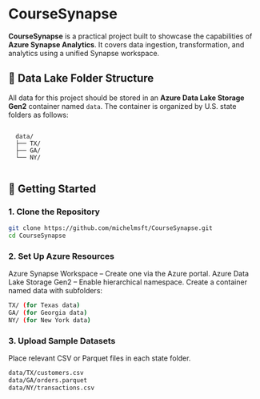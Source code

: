 # CourseSynapse

**CourseSynapse** is a practical project built to showcase the capabilities of **Azure Synapse Analytics**. It covers data ingestion, transformation, and analytics using a unified Synapse workspace.

## 📁 Data Lake Folder Structure

All data for this project should be stored in an **Azure Data Lake Storage Gen2** container named `data`. The container is organized by U.S. state folders as follows:

<pre><code>
  data/ 
  ├── TX/ 
  ├── GA/ 
  └── NY/
 </code></pre>

## 🚀 Getting Started

### 1. Clone the Repository

```bash
git clone https://github.com/michelmsft/CourseSynapse.git
cd CourseSynapse
```
### 2. Set Up Azure Resources
Azure Synapse Workspace – Create one via the Azure portal.
Azure Data Lake Storage Gen2 – Enable hierarchical namespace.
Create a container named data with subfolders:

```bash
TX/ (for Texas data)
GA/ (for Georgia data)
NY/ (for New York data)
```

### 3. Upload Sample Datasets
Place relevant CSV or Parquet files in each state folder.

```bash
data/TX/customers.csv
data/GA/orders.parquet
data/NY/transactions.csv
```
